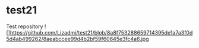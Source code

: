 # test21
Test repository
![]https://github.com/Lizadmi/test21/blob/8a8f753288659714395de1a7a3f0d5d4ab499262/8aeabccee99d4b2bf59f60645e3fc4a6.jpg
